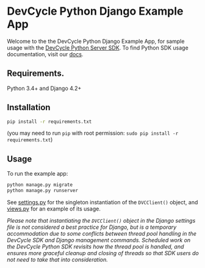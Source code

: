 # DevCycle Python Django Example App

Welcome to the the DevCycle Python Django Example App, for sample usage with the [DevCycle Python Server SDK](https://github.com/DevCycleHQ/python-server-sdk).
To find Python SDK usage documentation, visit our [docs](https://docs.devcycle.com/docs/sdk/server-side-sdks/python#usage).

## Requirements.

Python 3.4+ and Django 4.2+

## Installation

```sh
pip install -r requirements.txt
```
(you may need to run `pip` with root permission: `sudo pip install -r requirements.txt`)

## Usage

To run the example app:
```sh
python manage.py migrate
python manage.py runserver
```

See [settings.py](https://github.com/DevCycleHQ/python-django-example-app/blob/main/config/settings.py#L132) for the
singleton instantiation of the `DVCClient()` object, and [views.py](https://github.com/DevCycleHQ/python-django-example-app/blob/main/dvctest/views.py#L8)
for an example of its usage.

*Please note that instantiating the `DVCClient()` object in the Django settings file is not considered a best practice
for Django, but is a temporary accommodation due to some conflicts between thread pool handling in the DevCycle SDK and
Django management commands. Scheduled work on the DevCycle Python SDK revisits how the thread pool is handled, and ensures
more graceful cleanup and closing of threads so that SDK users do not need to take that into consideration.* 